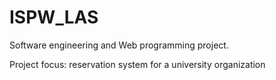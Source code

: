 # ISPW_LAS

Software engineering and Web programming project.

Project focus: reservation system for a university organization
